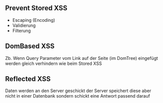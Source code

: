 
## Prevent Stored XSS
- Escaping (Encoding)
- Validierung
- Filterung


## DomBased XSS

Zb. Wenn Query Parameter vom Link auf der Seite (im DomTree) eingefügt werden
gleich verhindern wie beim Stored XSS

## Reflected XSS

Daten werden an den Server geschickt der Server speichert diese aber nicht in einer Datenbank sondern schickt eine Antwort passend darauf

